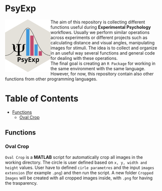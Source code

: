 # **PsyExp**

<img src="img/psyexp.svg" width="150" align="left" />

<div class=text-justify>

The aim of this repository is collecting different functions useful during **Experimental Psychology** workflows. Usually we perform similar operations across experiments or different projects such as calculating distance and visual angles, manipulating images for stimuli. The idea is to collect and organize in an useful way several functions and general code for dealing with these operations.  
The final goal is creating an `R Package` for working in the same environment with the same language. However, for now, this repository contain also other functions from other programming languages.

</div>

# Table of Contents

  - [Functions](#functions)
    - [Oval Crop](#oval-crop)

## Functions

### Oval Crop

<div class=text-justify>

`Oval Crop` is a **MATLAB** script for automatically crop all images in the working directory. The circle is user defined based on `x, y, width and height` values. User have to defined `cirle parametres` and the input `images extension` (for example `.png`) and then run the script. A new folder `Cropped Images` will be created with all cropped images inside, with `.png` for having the trasparency.

</div>